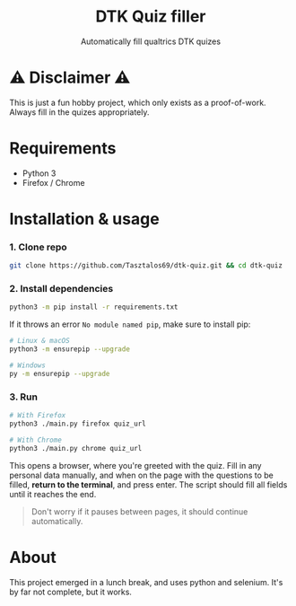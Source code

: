<h1 align="center">DTK Quiz filler</h1>
<p align="center"> Automatically fill qualtrics DTK quizes</p>

# ⚠️ Disclaimer ⚠️
This is just a fun hobby project, which only exists as a proof-of-work.
Always fill in the quizes appropriately.

# Requirements
* Python 3
* Firefox / Chrome

# Installation & usage
### 1. Clone repo
```bash
git clone https://github.com/Tasztalos69/dtk-quiz.git && cd dtk-quiz
```

### 2. Install dependencies
```bash
python3 -m pip install -r requirements.txt
```

If it throws an error `No module named pip`, make sure to install pip:
```bash
# Linux & macOS
python3 -m ensurepip --upgrade

# Windows
py -m ensurepip --upgrade
```

### 3. Run
```bash
# With Firefox
python3 ./main.py firefox quiz_url

# With Chrome
python3 ./main.py chrome quiz_url
```
This opens a browser, where you're greeted with the quiz. Fill in any personal data manually, and when on the page with the questions to be filled, **return to the terminal**, and press enter. The script should fill all fields until it reaches the end.

> Don't worry if it pauses between pages, it should continue automatically.

# About
This project emerged in a lunch break, and uses python and selenium. It's by far not complete, but it works.
